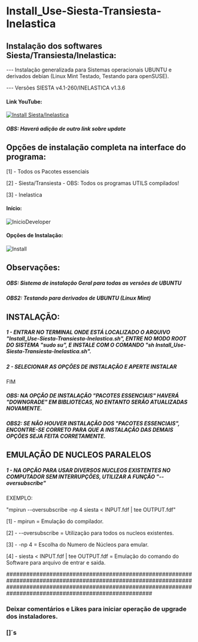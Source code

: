 # Install_Use-Siesta-Transiesta-Inelastica

## Instalação dos softwares Siesta/Transiesta/Inelastica:

--- Instalação generalizada para Sistemas operacionais UBUNTU e derivados debian (Linux Mint Testado, Testando para openSUSE).

--- Versões SIESTA v4.1-260/INELASTICA v1.3.6

#### Link YouTube:
[![Install Siesta/Inelastica](http://img.youtube.com/vi/af9cmUdHDJ8/0.jpg)](http://www.youtube.com/watch?v=af9cmUdHDJ8 "Install SIESTA/Inelastica com Interface")

##### OBS: Haverá adição de outro link sobre update

## Opções de instalação completa na interface do programa:
[1] - Todos os Pacotes essenciais

[2] - Siesta/Transiesta - OBS: Todos os programas UTILS compilados!

[3] - Inelastica

#### Início:
![InicioDeveloper](https://github.com/Reis-Silva/Install_Use-Siesta-Transiesta-Inelastica/blob/master/Install/ReferenceImage/Developer.png)

#### Opções de Instalação:
![Install](https://github.com/Reis-Silva/Install_Use-Siesta-Transiesta-Inelastica/blob/master/Install/ReferenceImage/Install.png)

## Observações:

##### OBS: Sistema de instalação Geral para todas as versões de UBUNTU

##### OBS2: Testando para derivados de UBUNTU (Linux Mint)

## INSTALAÇÃO:

##### 1 - ENTRAR NO TERMINAL ONDE ESTÁ LOCALIZADO O ARQUIVO "Install_Use-Siesta-Transiesta-Inelastica.sh", ENTRE NO MODO ROOT DO SISTEMA "sudo su", E INSTALE COM O COMANDO "sh Install_Use-Siesta-Transiesta-Inelastica.sh".

##### 2 - SELECIONAR AS OPÇÕES DE INSTALAÇÃO E APERTE INSTALAR

FIM

##### OBS: NA OPÇÃO DE INSTALAÇÃO "PACOTES ESSENCIAIS" HAVERÁ "DOWNGRADE" EM BIBLIOTECAS, NO ENTANTO SERÃO ATUALIZADAS NOVAMENTE.

##### OBS2: SE NÃO HOUVER INSTALAÇÃO DOS "PACOTES ESSENCIAIS", ENCONTRE-SE CORRETO PARA QUE A INSTALAÇÃO DAS DEMAIS OPÇÕES SEJA FEITA CORRETAMENTE. 


## EMULAÇÃO DE NUCLEOS PARALELOS

##### 1 - NA OPÇÃO PARA USAR DIVERSOS NUCLEOS EXISTENTES NO COMPUTADOR SEM INTERRUPÇÕES, UTILIZAR A FUNÇÃO "--oversubscribe"

EXEMPLO:

"mpirun --oversubscribe -np 4 siesta < INPUT.fdf  | tee OUTPUT.fdf" 

[1] - mpirun = Emulação do compilador.

[2] - --oversubscribe = Utilização para todos os nucleos existentes.

[3] - -np 4 = Escolha do Numero de Núcleos para emular.

[4] - siesta < INPUT.fdf  | tee OUTPUT.fdf  = Emulação do comando do Software para arquivo de entrar e saida.

####################################################################################################################################################################################################################


### Deixar comentários e Likes para iniciar operação de upgrade dos instaladores.

### []´s
